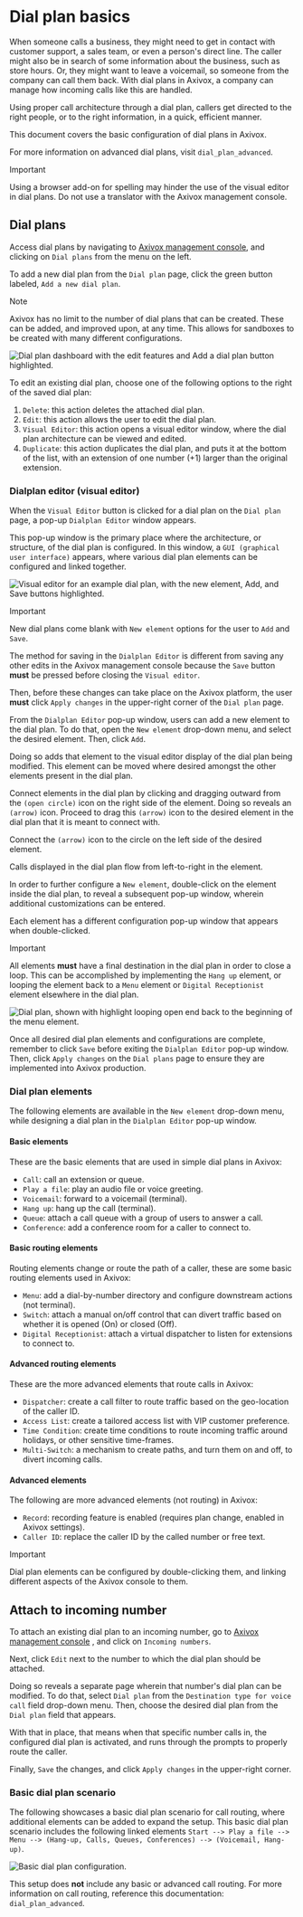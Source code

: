 # Dial plan basics

When someone calls a business, they might need to get in contact with
customer support, a sales team, or even a person's direct line. The
caller might also be in search of some information about the business,
such as store hours. Or, they might want to leave a voicemail, so
someone from the company can call them back. With dial plans in Axivox,
a company can manage how incoming calls like this are handled.

Using proper call architecture through a dial plan, callers get directed
to the right people, or to the right information, in a quick, efficient
manner.

This document covers the basic configuration of dial plans in Axivox.

<div class="seealso">

For more information on advanced dial plans, visit `dial_plan_advanced`.

</div>

> [!IMPORTANT]
> Using a browser add-on for spelling may hinder the use of the visual
> editor in dial plans. Do not use a translator with the Axivox
> management console.

## Dial plans

Access dial plans by navigating to [Axivox management
console](https://manage.axivox.com), and clicking on `Dial plans` from
the menu on the left.

To add a new dial plan from the `Dial plan` page, click the green button
labeled, `Add a new dial plan`.

> [!NOTE]
> Axivox has no limit to the number of dial plans that can be created.
> These can be added, and improved upon, at any time. This allows for
> sandboxes to be created with many different configurations.

<img src="dial_plan_basics/dial-plan-edits.png" class="align-center"
alt="Dial plan dashboard with the edit features and Add a dial plan button highlighted." />

To edit an existing dial plan, choose one of the following options to
the right of the saved dial plan:

1.  `Delete`: this action deletes the attached dial plan.
2.  `Edit`: this action allows the user to edit the dial plan.
3.  `Visual Editor`: this action opens a visual editor window, where the
    dial plan architecture can be viewed and edited.
4.  `Duplicate`: this action duplicates the dial plan, and puts it at
    the bottom of the list, with an extension of one number (+1) larger
    than the original extension.

### Dialplan editor (visual editor)

When the `Visual Editor` button is clicked for a dial plan on the
`Dial plan` page, a pop-up `Dialplan Editor` window appears.

This pop-up window is the primary place where the architecture, or
structure, of the dial plan is configured. In this window, a
`GUI (graphical user interface)` appears, where various dial plan
elements can be configured and linked together.

<img src="dial_plan_basics/dial-plan-visual.png" class="align-center"
alt="Visual editor for an example dial plan, with the new element, Add, and Save buttons
highlighted." />

> [!IMPORTANT]
> New dial plans come blank with `New element` options for the user to
> `Add` and `Save`.
>
> The method for saving in the `Dialplan Editor` is different from
> saving any other edits in the Axivox management console because the
> `Save` button **must** be pressed before closing the `Visual editor`.
>
> Then, before these changes can take place on the Axivox platform, the
> user **must** click `Apply changes` in the upper-right corner of the
> `Dial plan` page.

From the `Dialplan Editor` pop-up window, users can add a new element to
the dial plan. To do that, open the `New element` drop-down menu, and
select the desired element. Then, click `Add`.

Doing so adds that element to the visual editor display of the dial plan
being modified. This element can be moved where desired amongst the
other elements present in the dial plan.

Connect elements in the dial plan by clicking and dragging outward from
the `(open
circle)` icon on the right side of the element. Doing so reveals an
`(arrow)` icon. Proceed to drag this `(arrow)` icon to the desired
element in the dial plan that it is meant to connect with.

Connect the `(arrow)` icon to the circle on the left side of the desired
element.

Calls displayed in the dial plan flow from left-to-right in the element.

In order to further configure a `New element`, double-click on the
element inside the dial plan, to reveal a subsequent pop-up window,
wherein additional customizations can be entered.

Each element has a different configuration pop-up window that appears
when double-clicked.

> [!IMPORTANT]
> All elements **must** have a final destination in the dial plan in
> order to close a loop. This can be accomplished by implementing the
> `Hang up` element, or looping the element back to a `Menu` element or
> `Digital Receptionist` element elsewhere in the dial plan.
>
> <img src="dial_plan_basics/loop-back.png" class="align-center"
> alt="Dial plan, shown with highlight looping open end back to the beginning of the menu
> element." />

Once all desired dial plan elements and configurations are complete,
remember to click `Save` before exiting the `Dialplan Editor` pop-up
window. Then, click `Apply changes` on the `Dial plans` page to ensure
they are implemented into Axivox production.

### Dial plan elements

The following elements are available in the `New element` drop-down
menu, while designing a dial plan in the `Dialplan Editor` pop-up
window.

#### Basic elements

These are the basic elements that are used in simple dial plans in
Axivox:

- `Call`: call an extension or queue.
- `Play a file`: play an audio file or voice greeting.
- `Voicemail`: forward to a voicemail (terminal).
- `Hang up`: hang up the call (terminal).
- `Queue`: attach a call queue with a group of users to answer a call.
- `Conference`: add a conference room for a caller to connect to.

#### Basic routing elements

Routing elements change or route the path of a caller, these are some
basic routing elements used in Axivox:

- `Menu`: add a dial-by-number directory and configure downstream
  actions (not terminal).
- `Switch`: attach a manual on/off control that can divert traffic based
  on whether it is opened (On) or closed (Off).
- `Digital Receptionist`: attach a virtual dispatcher to listen for
  extensions to connect to.

#### Advanced routing elements

These are the more advanced elements that route calls in Axivox:

- `Dispatcher`: create a call filter to route traffic based on the
  geo-location of the caller ID.
- `Access List`: create a tailored access list with VIP customer
  preference.
- `Time Condition`: create time conditions to route incoming traffic
  around holidays, or other sensitive time-frames.
- `Multi-Switch`: a mechanism to create paths, and turn them on and off,
  to divert incoming calls.

#### Advanced elements

The following are more advanced elements (not routing) in Axivox:

- `Record`: recording feature is enabled (requires plan change, enabled
  in Axivox settings).
- `Caller ID`: replace the caller ID by the called number or free text.

> [!IMPORTANT]
> Dial plan elements can be configured by double-clicking them, and
> linking different aspects of the Axivox console to them.

## Attach to incoming number

To attach an existing dial plan to an incoming number, go to [Axivox
management console](https://manage.axivox.com) , and click on
`Incoming numbers`.

Next, click `Edit` next to the number to which the dial plan should be
attached.

Doing so reveals a separate page wherein that number's dial plan can be
modified. To do that, select `Dial plan` from the
`Destination type for voice call` field drop-down menu. Then, choose the
desired dial plan from the `Dial plan` field that appears.

With that in place, that means when that specific number calls in, the
configured dial plan is activated, and runs through the prompts to
properly route the caller.

Finally, `Save` the changes, and click `Apply changes` in the
upper-right corner.

### Basic dial plan scenario

The following showcases a basic dial plan scenario for call routing,
where additional elements can be added to expand the setup. This basic
dial plan scenario includes the following linked elements
`Start --> Play a file --> Menu --> (Hang-up, Calls, Queues, Conferences) -->
(Voicemail, Hang-up)`.

<img src="dial_plan_basics/basic-scenario.png" class="align-center"
alt="Basic dial plan configuration." />

<div class="seealso">

This setup does **not** include any basic or advanced call routing. For
more information on call routing, reference this documentation:
`dial_plan_advanced`.

</div>
